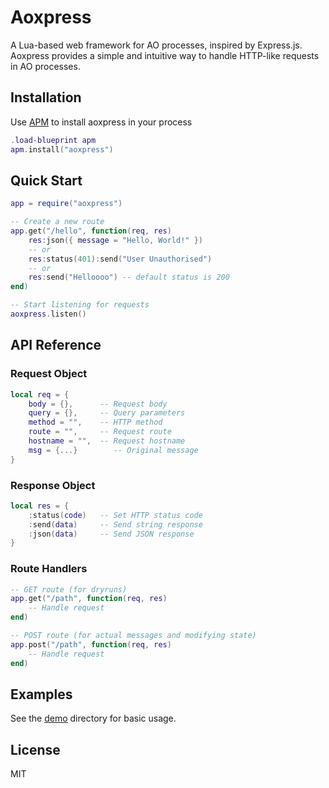# Aoxpress

A Lua-based web framework for AO processes, inspired by Express.js. Aoxpress provides a simple and intuitive way to handle HTTP-like requests in AO processes.

## Installation

Use [APM](https://apm.betteridea.dev) to install aoxpress in your process

```lua
.load-blueprint apm
apm.install("aoxpress")
```

## Quick Start

```lua
app = require("aoxpress")

-- Create a new route
app.get("/hello", function(req, res)
    res:json({ message = "Hello, World!" })
    -- or
    res:status(401):send("User Unauthorised")
    -- or
    res:send("Helloooo") -- default status is 200
end)

-- Start listening for requests
aoxpress.listen()
```

## API Reference

### Request Object

```lua
local req = {
    body = {},      -- Request body
    query = {},     -- Query parameters
    method = "",    -- HTTP method
    route = "",     -- Request route
    hostname = "",  -- Request hostname
    msg = {...}        -- Original message
}
```

### Response Object

```lua
local res = {
    :status(code)   -- Set HTTP status code
    :send(data)     -- Send string response
    :json(data)     -- Send JSON response
}
```

### Route Handlers

```lua
-- GET route (for dryruns)
app.get("/path", function(req, res)
    -- Handle request
end)

-- POST route (for actual messages and modifying state)
app.post("/path", function(req, res)
    -- Handle request
end)
```

## Examples

See the [demo](./../demo) directory for basic usage.

## License

MIT